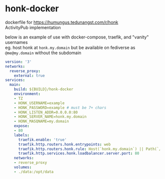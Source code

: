 # honk-docker

dockerfile for https://humungus.tedunangst.com/r/honk  
ActivityPub implementation  

below is an example of use with docker-compose, traefik, and "vanity" usernames  
eg. host honk at `honk.my.domain` but be available on fediverse as `@me@my.domain` without the subdomain

```yaml
version: '3'
networks:
  reverse_proxy:
    external: true
services:
  main:
    build: ${BUILD}/honk-docker
    environment:
    - TZ
    - HONK_USERNAME=example
    - HONK_PASSWORD=example # must be 7+ chars
    - HONK_LISTEN_ADDR=0.0.0.0:80
    - HONK_SERVER_NAME=honk.my.domain
    - HONK_MASQNAME=my.domain
    expose:
    - 80
    labels:
      traefik.enable: 'true'
      traefik.http.routers.honk.entrypoints: web
      traefik.http.routers.honk.rule: Host(`honk.my.domain`) || Path(`/.well-known/webfinger`)
      traefik.http.services.honk.loadbalancer.server.port: 80
    networks:
    - reverse_proxy
    volumes:
    - ./data:/opt/data
```
